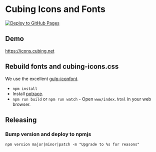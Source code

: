 # Cubing Icons and Fonts

[![Deploy to GitHub Pages](https://github.com/cubing/icons/actions/workflows/deploy.yml/badge.svg)](https://github.com/cubing/icons/actions/workflows/deploy.yml)

## Demo
<https://icons.cubing.net>

## Rebuild fonts and cubing-icons.css

We use the excellent [gulp-iconfont](https://www.npmjs.com/package/gulp-iconfont).

- `npm install`
- Install [potrace](http://potrace.sourceforge.net/).
- `npm run build` or `npm run watch` - Open `www/index.html` in your web browser.

## Releasing

### Bump version and deploy to npmjs

```
npm version major|minor|patch -m "Upgrade to %s for reasons"
```
